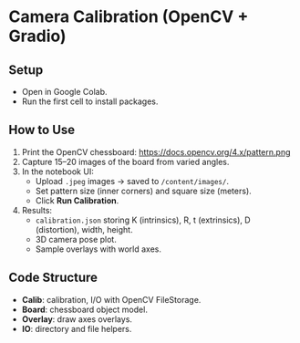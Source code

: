# Camera Calibration (OpenCV + Gradio)

## Setup
- Open in Google Colab.
- Run the first cell to install packages.

## How to Use
1. Print the OpenCV chessboard: https://docs.opencv.org/4.x/pattern.png  
2. Capture 15–20 images of the board from varied angles.
3. In the notebook UI:
   - Upload `.jpeg` images → saved to `/content/images/`.
   - Set pattern size (inner corners) and square size (meters).
   - Click **Run Calibration**.
4. Results:
   - `calibration.json` storing K (intrinsics), R, t (extrinsics), D (distortion), width, height.
   - 3D camera pose plot.
   - Sample overlays with world axes.

## Code Structure
- **Calib**: calibration, I/O with OpenCV FileStorage.
- **Board**: chessboard object model.
- **Overlay**: draw axes overlays.
- **IO**: directory and file helpers.

